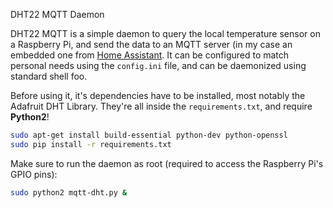 DHT22 MQTT Daemon

DHT22 MQTT is a simple daemon to query the local temperature sensor on a Raspberry Pi, and send the data to an MQTT server (in my case an embedded one from [Home Assistant](https://home-assistant.io/). It can be configured to match personal needs using the `config.ini` file, and can be daemonized using standard shell foo.

Before using it, it's dependencies have to be installed, most notably the Adafruit DHT Library. They're all inside the `requirements.txt`, and require **Python2**!

```bash
sudo apt-get install build-essential python-dev python-openssl
sudo pip install -r requirements.txt
```

Make sure to run the daemon as root (required to access the Raspberry Pi's GPIO pins):


```bash
sudo python2 mqtt-dht.py &
```
